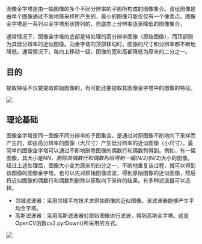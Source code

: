 图像金字塔是由一幅图像的多个不同分辨率的子图所构成的图像集合。该组图像是由单个图像通过不断地降采样所产生的，最小的图像可能仅仅有一个像素点。图像金字塔是一系列以金字塔形状排列的、自底向上分辨率逐渐降低的图像集合。

通常情况下，图像金字塔的底部是待处理的高分辨率图像（原始图像），而顶部则为其低分辨率的近似图像。向金字塔的顶部移动时，图像的尺寸和分辨率都不断地降低。通常情况下，每向上移动一级，图像的宽和高都降低为原来的二分之一。

## 目的

提取特征不仅要提取原始图像的，有可能还要提取其图像金字塔中的图像的特征。

![](https://s2.loli.net/2022/12/13/aijKbWugBh83Fs9.png)

## 理论基础
图像金字塔是同一图像不同分辨率的子图集合，是通过对原图像不断地向下采样而产生的，即由高分辨率的图像（大尺寸）产生低分辨率的近似图像（小尺寸）。最简单的图像金字塔可以通过不断地删除图像的偶数行和偶数列得到。例如，有一幅图像，其大小是N*N，删除其偶数行和偶数列后得到一幅(N/2)*(N/2)大小的图像。经过上述处理后，图像大小变为原来的四分之一，不断地重复该过程，就可以得到该图像的图像金字塔。也可以先对原始图像滤波，得到原始图像的近似图像，然后将近似图像的偶数行和偶数列删除以获取向下采样的结果。有多种滤波器可以选择。


+ 邻域滤波器：采用邻域平均技术求原始图像的近似图像。该滤波器能够产生平均金字塔。
+ 高斯滤波器：采用高斯滤波器对原始图像进行滤波，得到高斯金字塔。这是OpenCV函数cv2.pyrDown()所采用的方式。

![](https://s2.loli.net/2022/12/14/klzeKmB5haqYH7c.png)